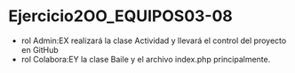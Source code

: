 # Ejercicio2OO_EQUIPOS03-08
- rol Admin:EX realizará la clase Actividad y llevará el control del proyecto en GitHub
- rol Colabora:EY la clase Baile y el archivo index.php principalmente. 
